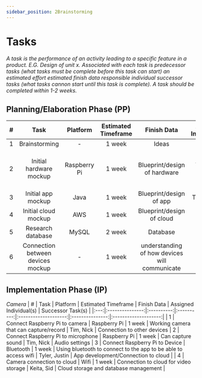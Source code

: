 ```yaml
---
sidebar_position: 2Brainstorming
---
```


# Tasks
_A task is the performance of an activity leading to a specific feature in a product. E.G. Design of unit x. Associated with each task is predecessor tasks (what tasks must be complete before this task can start) an estimated effort estimated finish data responsible individual successor tasks (what tasks cannon start until this task is complete). A task should be completed within 1-2 weeks._

## Planning/Elaboration Phase (PP)
| # | Task | Platform | Estimated Timeframe | Finish Data | Assigned Individual(s) | Successor Task(s) |
|:---:|:---------------:|:----------:|:----------:|:--------------------:|:---------------:|:--------------------:|
| 1 | Brainstorming | - | 1 week | Ideas | Everyone | - |
| 2 | Initial hardware mockup | Raspberry Pi | 1 week | Blueprint/design of hardware | Tim, Nick, Joanne | Building Hardware (Camera / Raspberry Pi) |
| 3 | Initial app mockup | Java | 1 week | Blueprint/design of app | Tyler, Justin | Running app |
| 4 | Initial cloud mockup | AWS | 1 week | Blueprint/design of cloud | Keita, Sid | Cloud connection |
| 5 | Research database | MySQL | 2 week | Database | Keita | Storing recordings |
| 6 | Connection between devices mockup | - | 1 week | understanding of how devices will communicate | Tyler, Joanne | Connection between devices |


## Implementation Phase (IP)

_Camera_
| # | Task | Platform | Estimated Timeframe | Finish Data | Assigned Individual(s) | Successor Task(s) |
|:---:|:---------------:|:----------:|:----------:|:--------------------:|:---------------:|:--------------------:|
| 1 | Connect Raspberry Pi to camera | Raspberry Pi | 1 week | Working camera that can capture/record | Tim, Nick | Connection to other devices
| 2 | Connect Raspberry Pi to microphone | Raspberry Pi | 1 week | Can capture sound | Tim, Nick | Audio settings
| 3 | Connect Raspberry Pi to Device | Bluetooth | 1 week | Using bluetooth to connect to the app to be able to access wifi | Tyler, Justin | App development/Connection to cloud |
| 4 | Camera connection to cloud | Wifi | 1 week | Connection to cloud for video storage | Keita, Sid | Cloud storage and database management |

